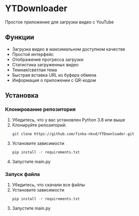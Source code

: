 # YTDownloader

Простое приложение для загрузки видео с YouTube

## Функции

- Загрузка видео в максимальном доступном качестве
- Простой интерфейс
- Отображение прогресса загрузки
- Статистика загруженных видео
- Темная/светлая тема
- Быстрая вставка URL из буфера обмена
- Информация о приложении с QR-кодом

## Установка

### Клонирование репозитория
1. Убедитесь, что у вас установлен Python 3.8 или выше
2. Клонируйте репозиторий:
   ```bash
   git clone https://github.com/finka-nkvd/YTDownloader.git
3. Установите зависимости
   ```bash
   pip install -r requirements.txt
4. Запустите main.py

### Запуск файла
1. Убедитесь, что скачали все файлы
2. Установите зависимости
   ```bash
   pip install -r requirements.txt
3. Запустите main.py

